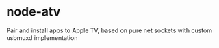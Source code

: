# node-atv
Pair and install apps to Apple TV, based on pure net sockets with custom usbmuxd implementation
